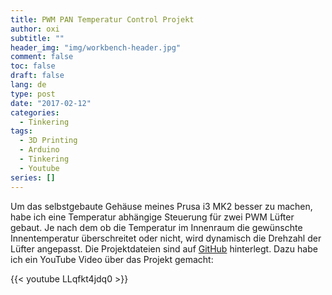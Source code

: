 ```yaml
---
title: PWM PAN Temperatur Control Projekt
author: oxi
subtitle: ""
header_img: "img/workbench-header.jpg"
comment: false
toc: false
draft: false
lang: de
type: post
date: "2017-02-12"
categories:
  - Tinkering
tags:
  - 3D Printing
  - Arduino
  - Tinkering
  - Youtube
series: []
---
```

Um das selbstgebaute Gehäuse meines Prusa i3 MK2 besser zu machen, habe ich eine Temperatur&nbsp;abhängige Steuerung für zwei PWM Lüfter gebaut. Je nach dem ob die Temperatur im Innenraum die gewünschte Innentemperatur überschreitet oder nicht, wird dynamisch die Drehzahl der Lüfter angepasst.&nbsp;Die Projektdateien sind auf&nbsp;<a href="https://oxi.ch/github" target="_blank">GitHub</a>&nbsp;hinterlegt. Dazu habe ich ein YouTube Video über das Projekt gemacht:

{{< youtube LLqfkt4jdq0 >}}
